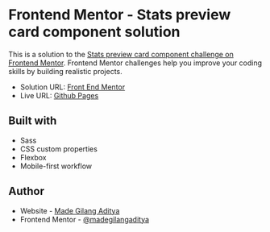 # Frontend Mentor - Stats preview card component solution

This is a solution to the [Stats preview card component challenge on Frontend Mentor](https://www.frontendmentor.io/challenges/stats-preview-card-component-8JqbgoU62). Frontend Mentor challenges help you improve your coding skills by building realistic projects. 

- Solution URL: [Front End Mentor](https://www.frontendmentor.io/solutions/using-flexbox-and-sass-h8WrhS5b2)
- Live URL: [Github Pages](https://madegilangaditya.github.io/stats-preview-card-component-main/)


## Built with

- Sass
- CSS custom properties
- Flexbox
- Mobile-first workflow


## Author

- Website - [Made Gilang Aditya](https://mdgilangaditya.com/)
- Frontend Mentor - [@madegilangaditya](https://www.frontendmentor.io/profile/madegilangaditya)
